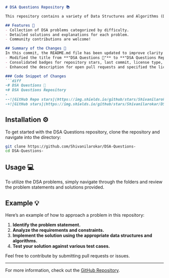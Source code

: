 ```markdown
# DSA Questions Repository 📚

This repository contains a variety of Data Structures and Algorithms (DSA) problems to help you practice and enhance your coding skills.

## Features 🚀
- Collection of DSA problems categorized by difficulty.
- Detailed solutions and explanations for each problem.
- Community contributions are welcome!

## Summary of the Changes 📝
In this commit, the README.md file has been updated to improve clarity and presentation. The following changes were made:
- Modified the title from **"DSA Questions 📖"** to **"DSA Questions Repository"** for better clarity.
- Consolidated badges for repository stars, last commit, license type, and open pull requests for better visibility.
- Enhanced the description for open pull requests and specified the license type as **"MIT"**.

### Code Snippet of Changes
```diff
-# DSA Questions 📖
+# DSA Questions Repository
-
--![GitHub Repo stars](https://img.shields.io/github/stars/Shivanilarokar/DSA-Questions-) ![Last commit](https://img.shields.io/github/last-commit/Shivanilarokar/DSA-Questions-) ![License](https://img.shields.io/github/license/Shivanilarokar/DSA-Questions-) ![GitHub Pull Requests](https://img.shields.io/github/issues-pr/Shivanilarokar/DSA-Questions-)
-+![GitHub stars](https://img.shields.io/github/stars/Shivanilarokar/DSA-Questions-) ![Last commit](https://img.shields.io/github/last-commit/Shivanilarokar/DSA-Questions-) ![License](https://img.shields.io/badge/license-MIT-blue) ![Open Pull Requests](https://img.shields.io/github/issues-pr/Shivanilarokar/DSA-Questions-)
```

## Installation ⚙️
To get started with the DSA Questions repository, clone the repository and navigate into the directory:

```bash
git clone https://github.com/Shivanilarokar/DSA-Questions-
cd DSA-Questions-
```

## Usage 💻
To utilize the DSA problems, simply navigate through the folders and review the problem statements and solutions provided.

## Example 💡
Here’s an example of how to approach a problem in this repository:

1. **Identify the problem statement.**
2. **Analyze the requirements and constraints.**
3. **Implement the solution using the appropriate data structures and algorithms.**
4. **Test your solution against various test cases.**

Feel free to contribute by submitting pull requests or issues.

---

For more information, check out the [GitHub Repository](https://github.com/Shivanilarokar/DSA-Questions-).
```
